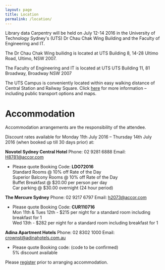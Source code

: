 ```yaml
---
layout: page
title: Location
permalink: /location/
---
```

Library data Carpentry will be held on July 12-14 2016 in the University of Technology Sydney's (UTS) Dr Chau Chak Wing Building and the Faculty of Engineering and IT.

The Dr Chau Chak Wing builidng is located at UTS Building 8, 14-28 Ultimo Road, Ultimo, NSW 2007. 

The Faculty of Engineering and IT is located at UTS UTS Building 11, 81 Broadway, Broadway NSW 2007

The UTS Campus is conveniently located within easy walking distance of Central Station and Railway Square. Click [here](http://maps.uts.edu.au/directions.cfm) for more information – including public transport options and maps.

# Accommodation 

Accommodation arrangements are the responsibility of the attendee.

Discount rates available for Monday 11th July 2016  – Thursday 14th July 2016 (when booked up till 30 days prior) at:

**Novotel Sydney Central Hotel**     Phone: 02 9281 6888      Email: H8781@accor.com

* Please quote Booking Code: **LDO72016**  
    Standard Rooms @ 10% off Rate of the Day  
    Superior Balcony Rooms @ 10% off Rate of the Day  
    Buffet Breakfast @ $20.00 per person per day  
    Car parking @ $30.00 overnight (24 hour period)
 
**The Mercure Sydney**     Phone: 02 9217 6797            Email: h2073@accor.com

* Please quote Booking Code: **CUR110716**  
    Mon 11th & Tues 12th - $215 per night for a standard room including breakfast for 1  
    Wed 13th - $282 per night for a standard room including breakfast for 1
 
**Adina Apartment Hotels**       Phone: 02 8302 1000      Email: crownst@adinahotels.com.au

* Please quote Booking code:  (code to be confirmed)  
    5% discount available


Please [register](http://librarydatacarpentry.github.io/register/) prior to arranging accommodation.
